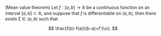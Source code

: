 (Mean value theorem) Let $f:[a,b] \to \mathbb{R}$ be a continuous 
function on an interval $[a,b] \subset \mathbb{R}$, and suppose 
that $f$ is differentiable on $(a,b)$, then there exists 
$\xi\in (a,b)$ such that

$$
\frac{f(b)-f(a)}{b-a}=f'(\xi).
$$
